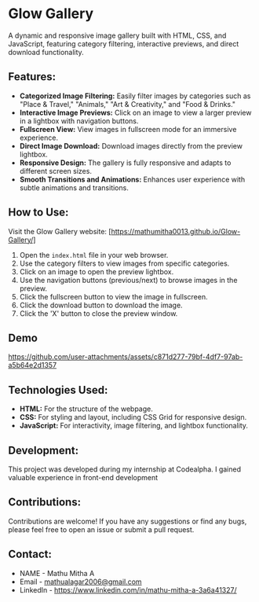 
# Glow Gallery
A dynamic and responsive image gallery built with HTML, CSS, and JavaScript, featuring category filtering, interactive previews, and direct download functionality.

## Features:


* **Categorized Image Filtering:** Easily filter images by categories such as "Place & Travel," "Animals," "Art & Creativity," and "Food & Drinks."
* **Interactive Image Previews:** Click on an image to view a larger preview in a lightbox with navigation buttons.
* **Fullscreen View:** View images in fullscreen mode for an immersive experience.
* **Direct Image Download:** Download images directly from the preview lightbox.
* **Responsive Design:** The gallery is fully responsive and adapts to different screen sizes.
* **Smooth Transitions and Animations:** Enhances user experience with subtle animations and transitions.
## How to Use:

 Visit the Glow Gallery website: [https://mathumitha0013.github.io/Glow-Gallery/]
1.  Open the `index.html` file in your web browser.
2.  Use the category filters to view images from specific categories.
3.  Click on an image to open the preview lightbox.
4.  Use the navigation buttons (previous/next) to browse images in the preview.
5.  Click the fullscreen button to view the image in fullscreen.
6.  Click the download button to download the image.
7. Click the 'X' button to close the preview window.

## Demo

https://github.com/user-attachments/assets/c871d277-79bf-4df7-97ab-a5b64e2d1357








## Technologies Used:
* **HTML:** For the structure of the webpage.
* **CSS:** For styling and layout, including CSS Grid for responsive design.
* **JavaScript:** For interactivity, image filtering, and lightbox functionality.

## Development:

This project was developed during my internship at Codealpha. I gained valuable experience in front-end development  
## Contributions:

Contributions are welcome! If you have any suggestions or find any bugs, please feel free to open an issue or submit a pull request.

## Contact:

* NAME - Mathu Mitha A
* Email - mathualagar2006@gmail.com
* LinkedIn -  https://www.linkedin.com/in/mathu-mitha-a-3a6a41327/
